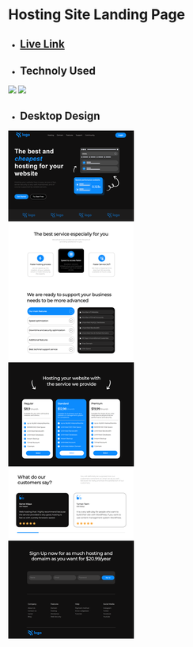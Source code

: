 # Hosting Site Landing Page

- ## [Live Link](https://hostings-landing-webpage.netlify.app)

- ## Technoly Used
![](https://img.shields.io/badge/HTML5-E34F26?style=for-the-badge&logo=html5&logoColor=white) ![](https://img.shields.io/badge/CSS3-1572B6?style=for-the-badge&logo=css3&logoColor=white)

- ## Desktop Design
![Desktop View](./assets/Icons/Desktop%20Design.png)
